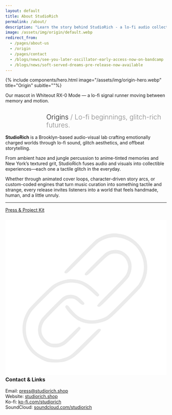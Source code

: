 ```yaml
---
layout: default
title: About StudioRich
permalink: /about/
description: "Learn the story behind StudioRich - a lo-fi audio collective blending sound therapy and visual storytelling."
image: /assets/img/origin/default.webp
redirect_from:
  - /pages/about-us
  - /origin
  - /pages/contact
  - /blogs/news/see-you-later-oscillator-early-access-now-on-bandcamp
  - /blogs/news/soft-served-dreams-pre-release-now-available
---
```


{% include components/hero.html image="/assets/img/origin-hero.webp" title="Origin" subitle=""%}

<p class="image-caption">Our mascot in Whiteout RX-0 Mode — a lo-fi signal runner moving between memory and motion.</p>

<section class="about-page">
<h1 style="text-align:left; padding-left: 8rem; font-weight:300;">
  Origins <span style="opacity: 0.5;">/ Lo-fi beginnings, glitch-rich futures.</span>
</h1>
<section class="about-content">

<p><strong>StudioRich</strong> is a Brooklyn-based audio-visual lab crafting emotionally charged worlds through lo-fi sound, glitch aesthetics, and offbeat storytelling.</p>

<p>From ambient haze and jungle percussion to anime-tinted memories and New York’s textured grit, StudioRich fuses audio and visuals into collectible experiences—each one a tactile glitch in the everyday.</p>

<p>Whether through animated cover loops, character-driven story arcs, or custom-coded engines that turn music curation into something tactile and strange, every release invites listeners into a world that feels handmade, human, and a little unruly.</p>

<hr>
<p><a href="/presskit/" class="cta-button">Press & Project Kit</a>
</p>

  <h3><img src="/assets/icons/link.svg" alt="Link" class="icon-sm"> Contact & Links</h3>
  <p>
    Email: <a href="mailto:press@studiorich.shop">press@studiorich.shop</a><br>
    Website: <a href="https://www.studiorich.shop">studiorich.shop</a><br>
    Ko-fi: <a href="https://ko-fi.com/studiorich">ko-fi.com/studiorich</a><br>
    SoundCloud: <a href="https://soundcloud.com/studiorich">soundcloud.com/studiorich</a>
  </p>

  </section>
</section>
